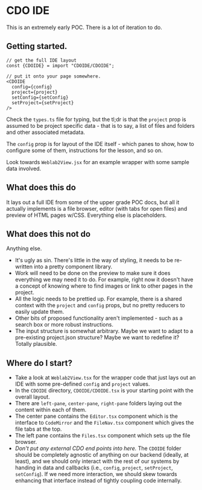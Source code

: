 # CDO IDE

This is an extremely early POC. There is a lot of iteration to do.

## Getting started.

```
// get the full IDE layout
const {CDOIDE} = import "CDOIDE/CDOIDE";

// put it onto your page somewhere.
<CDOIDE
  config={config}
  project={project}
  setConfig={setConfig}
  setProject={setProject}
/>
```

Check the `types.ts` file for typing, but the tl;dr is that the `project` prop is assumed to be project specific data - that is to say, a list of files and folders and other associated metadata.

The `config` prop is for layout of the IDE itself - which panes to show, how to configure some of them, instructions for the lesson, and so on.

Look towards `Weblab2View.jsx` for an example wrapper with some sample data involved.

## What does this do

It lays out a full IDE from some of the upper grade POC docs, but all it actually implements is a file browser, editor (with tabs for open files) and preview of HTML pages w/CSS. Everything else is placeholders.

## What does this not do

Anything else.

- It's ugly as sin. There's little in the way of styling, it needs to be re-written into a pretty component library.
- Work will need to be done on the preview to make sure it does everything we may need it to do. For example, right now it doesn't have a concept of knowing where to find images or link to other pages in the project.
- All the logic needs to be prettied up. For example, there is a shared context with the `project` and `config` props, but no pretty reducers to easily update them.
- Other bits of proposed functionality aren't implemented - such as a search box or more robust instructions.
- The input structure is somewhat arbitrary. Maybe we want to adapt to a pre-existing project.json structure? Maybe we want to redefine it? Totally plausible.

## Where do I start?

- Take a look at `Weblab2View.tsx` for the wrapper code that just lays out an IDE with some pre-defined `config` and `project` values.
- In the `CDOIDE` directory, `CDOIDE/CDOIDE.tsx` is your starting point with the overall layout.
- There are `left-pane`, `center-pane`, `right-pane` folders laying out the content within each of them.
- The center pane contains the `Editor.tsx` component which is the interface to `CodeMirror` and the `FileNav.tsx` component which gives the file tabs at the top.
- The left pane contains the `Files.tsx` component which sets up the file browser.
- _Don't put any external CDO end points into here._ The `CDOIDE` folder should be completely agnostic of anything on our backend (ideally, at least), and we should only interact with the rest of our systems by handing in data and callbacks (i.e., `config`, `project`, `setProject`, `setConfig`). If we need more interaction, we should skew towards enhancing that interface instead of tightly coupling code internally.
